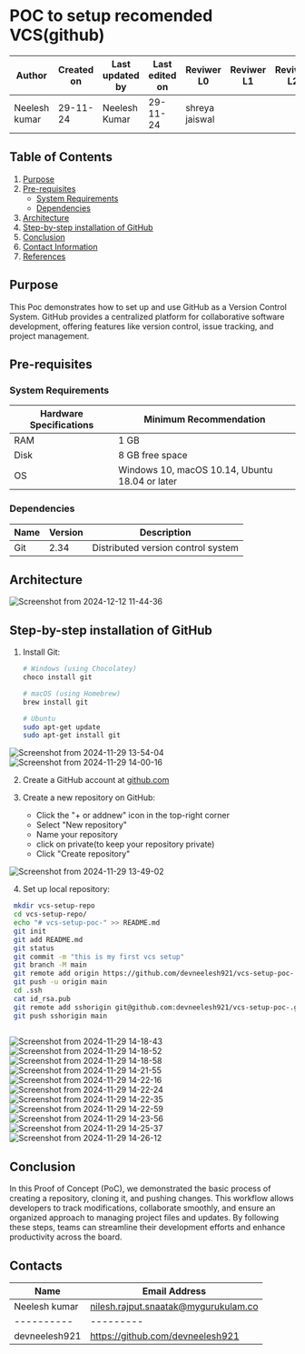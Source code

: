
# POC to setup recomended VCS(github)

| **Author** | **Created on** | **Last updated by** | **Last edited on** | **Reviwer L0** |**Reviwer L1** |**Reviwer L2** |
|------------|----------------|----------------------|---------------------|---------------|---------------|---------------|
| Neelesh kumar      | 29-11-24      | Neelesh  Kumar             | 29-11-24           |shreya jaiswal  | | |     

## Table of Contents
1. [Purpose](#purpose)
2. [Pre-requisites](#pre-requisites)
   - [System Requirements](#system-requirements)
   - [Dependencies](#dependencies)
3. [Architecture](#architecture)
4. [Step-by-step installation of GitHub](#step-by-step-installation-of-github)
5. [Conclusion](#Conclusion)
6. [Contact Information](#contact-information)
7. [References](#References)


## Purpose
This Poc demonstrates how to set up and use GitHub as a Version Control System. GitHub provides a centralized platform for collaborative software development, offering features like version control, issue tracking, and project management.

## Pre-requisites

### System Requirements

| Hardware Specifications | Minimum Recommendation |
|-------------------------|------------------------|
| RAM                     | 1 GB                   |
| Disk                    | 8 GB free space        |
| OS                      | Windows 10, macOS 10.14, Ubuntu 18.04 or later |

### Dependencies

| Name    | Version | Description |
|---------|---------|-------------|
| Git     | 2.34    | Distributed version control system |


## Architecture
![Screenshot from 2024-12-12 11-44-36](https://github.com/user-attachments/assets/145bc08a-3e22-40d4-ab8b-12b06be04a17)




## Step-by-step installation of GitHub

1. Install Git:
   ```bash
   # Windows (using Chocolatey)
   choco install git

   # macOS (using Homebrew)
   brew install git

   # Ubuntu
   sudo apt-get update
   sudo apt-get install git
   ```
![Screenshot from 2024-11-29 13-54-04](https://github.com/user-attachments/assets/125d6413-ac24-4d1c-9f1c-37138468e095)
![Screenshot from 2024-11-29 14-00-16](https://github.com/user-attachments/assets/fc47ab97-1b46-4b91-84be-7f90ffa08699)


2. Create a GitHub account at [github.com](https://github.com)

3. Create a new repository on GitHub:
   - Click the "+ or addnew" icon in the top-right corner
   - Select "New repository"
   - Name your repository
   - click on private(to keep your repository private)
   - Click "Create repository"
  
   
![Screenshot from 2024-11-29 13-49-02](https://github.com/user-attachments/assets/49646b46-922f-40de-bb01-d06aac917a47)



4. Set up local repository:
```bash
 mkdir vcs-setup-repo
 cd vcs-setup-repo/
 echo "# vcs-setup-poc-" >> README.md
 git init
 git add README.md 
 git status
 git commit -m "this is my first vcs setup"
 git branch -M main
 git remote add origin https://github.com/devneelesh921/vcs-setup-poc-.git
 git push -u origin main
 cd .ssh
 cat id_rsa.pub
 git remote add sshorigin git@github.com:devneelesh921/vcs-setup-poc-.git
 git push sshorigin main
 
```
![Screenshot from 2024-11-29 14-18-43](https://github.com/user-attachments/assets/c8977e0e-68a1-4459-b276-22deb2f4cecc)
![Screenshot from 2024-11-29 14-18-52](https://github.com/user-attachments/assets/3b9d4f66-c610-4dbc-a5de-2ffcc450d874)
![Screenshot from 2024-11-29 14-18-58](https://github.com/user-attachments/assets/96c7a3e2-872f-46f5-9ad9-9943409f2253)
![Screenshot from 2024-11-29 14-21-55](https://github.com/user-attachments/assets/def53c9a-8f3e-4654-8eaa-4c9b47a40d6d)
![Screenshot from 2024-11-29 14-22-16](https://github.com/user-attachments/assets/01ea0678-3b9c-47b4-9e23-baaa8d32cb48)
![Screenshot from 2024-11-29 14-22-24](https://github.com/user-attachments/assets/a6b95bc6-3e7a-4080-8797-ef309bad9b81)
![Screenshot from 2024-11-29 14-22-35](https://github.com/user-attachments/assets/b021eff6-a792-4c24-9bef-3df02c08f4e6)
![Screenshot from 2024-11-29 14-22-59](https://github.com/user-attachments/assets/e7757b2a-5875-4d53-b6a5-bfc3513f42d4)
![Screenshot from 2024-11-29 14-23-56](https://github.com/user-attachments/assets/cbaa5c9f-67e9-4ecc-aa77-9797262bf703)
![Screenshot from 2024-11-29 14-25-37](https://github.com/user-attachments/assets/94508a9f-f6d7-485a-9d06-b665450e60f9)
![Screenshot from 2024-11-29 14-26-12](https://github.com/user-attachments/assets/b0f89fb0-ab02-4843-be4b-f0e59e72a60f)

## Conclusion

In this Proof of Concept (PoC), we demonstrated the basic process of creating a repository, cloning it, and pushing changes. This workflow allows developers to track modifications, collaborate smoothly, and ensure an organized approach to managing project files and updates. By following these steps, teams can streamline their development efforts and enhance productivity across the board.

## Contacts

| Name| Email Address      |
|-----|--------------------------|
| Neelesh kumar | nilesh.rajput.snaatak@mygurukulam.co || GitHub | URL |
|----------|---------|
|  devneelesh921  |  https://github.com/devneelesh921  |



